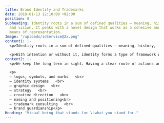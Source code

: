 ```yaml
---
title: Brand Identity and Trademarks
date: 2018-01-13 12:10:00 +02:00
position: 0
Subheading: Identity roots in a sum of defined qualities – meaning, history, function,
  and vision. It peaks with a novel design that works as a cohesive and appropriate
  means of representation.
Image: "/uploads/idService@2x.png"
content1: |-
  <p>Identity roots in a sum of defined qualities – meaning, history, function, and vision. It peaks with a novel design that works as a cohesive and appropriate means of representation.</p>

  <p>With intention or without it, identity forms a type of framework which has a substantial effect on most communication, product and branding efforts. Aside its more tangible parts, the identity also serves a role in forming relationships with its owner and the audiences it interacts with.   </p>
content2: |-
  <p>We keep the long term in sight. Having a clear route of actions and goals will increase the probability of successful results and extends the solutions to the fullest potential.</p>

  <p>
  – logos, symbols, and marks   <br>
  – identity systems   <br>
  – graphic design   <br>
  – strategy   <br>
  – creative direction   <br>
  – naming and positioning<br>
  – trademark consulting   <br>
  – brand guardianship</p>
Heading: "Visual being that stands for \Lwhat you stand for."
---
```


